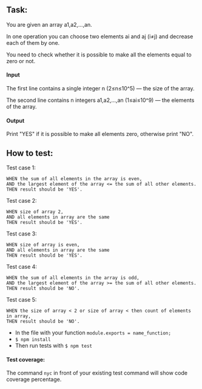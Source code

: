 ## Task:

You are given an array a1,a2,…,an.

In one operation you can choose two elements ai and aj (i≠j) and decrease each of them by one.

You need to check whether it is possible to make all the elements equal to zero or not.

#### Input
The first line contains a single integer n (2≤n≤10^5) — the size of the array.

The second line contains n integers a1,a2,…,an (1≤ai≤10^9) — the elements of the array.

#### Output
Print "YES" if it is possible to make all elements zero, otherwise print "NO".

## How to test:

Test case 1: 

    WHEN the sum of all elements in the array is even, 
    AND the largest element of the array <= the sum of all other elements.
    THEN result should be 'YES'.

Test case 2: 

    WHEN size of array 2, 
    AND all elements in array are the same 
    THEN result should be 'YES'.

Test case 3: 

    WHEN size of array is even, 
    AND all elements in array are the same 
    THEN result should be 'YES'.    

Test case 4: 

    WHEN the sum of all elements in the array is odd,
    AND the largest element of the array >= the sum of all other elements.
    THEN result should be 'NO'.

Test case 5: 

    WHEN the size of array < 2 or size of array < then count of elements in array,
    THEN result should be 'NO'.
   

- In the file with your function `module.exports = name_function;`
- `$ npm install`
- Then run tests with `$ npm test`

#### Test coverage:
The command `nyc` in front of your existing test command will show code coverage percentage.

